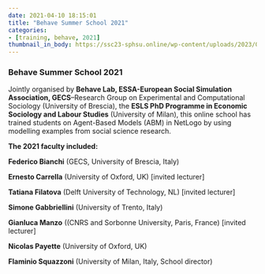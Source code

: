 ```yaml
---
date: 2021-04-10 18:15:01
title: "Behave Summer School 2021"
categories:
- [training, behave, 2021]
thumbnail_in_body: https://ssc23-sphsu.online/wp-content/uploads/2023/03/Media_813345_smxx-500x86-1.png
---
```


<h3 class="_excerpt_ignore">Behave Summer School 2021</h3>

Jointly organised by **Behave Lab, ESSA-European Social Simulation Association, GECS**–Research Group on Experimental and Computational Sociology (University of Brescia), the **ESLS PhD Programme in Economic Sociology and Labour Studies** (University of Milan), this online school has trained students on Agent-Based Models (ABM) in NetLogo by using modelling examples from social science research.

**The 2021 faculty included:**

**Federico Bianchi** (GECS, University of Brescia, Italy)

**Ernesto Carrella** (University of Oxford, UK) [invited lecturer]

**Tatiana Filatova** (Delft University of Technology, NL) [invited lecturer]

**Simone Gabbriellini** (University of Trento, Italy)

**Gianluca Manzo** ((CNRS and Sorbonne University, Paris, France) [invited lecturer]

**Nicolas Payette** (University of Oxford, UK)

**Flaminio Squazzoni** (University of Milan, Italy, School director)